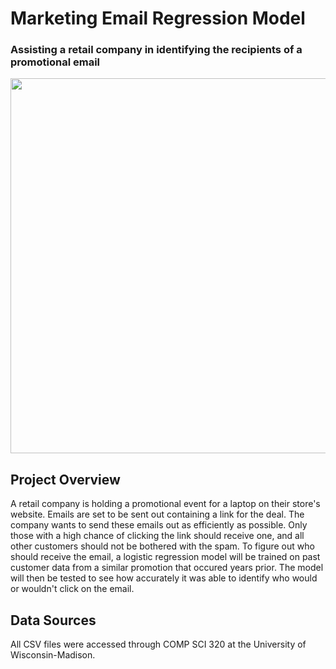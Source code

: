 # Marketing Email Regression Model
### Assisting a retail company in identifying the recipients of a promotional email
<img src="https://contenthub-static.grammarly.com/blog/wp-content/uploads/2023/08/Formal_Email.png" width=600 img>

## Project Overview
A retail company is holding a promotional event for a laptop on their store's website. Emails are set to be sent out containing a link for the deal. The company wants to send these emails out as efficiently as possible. Only those with a high chance of clicking the link should receive one, and all other customers should not be bothered with the spam. To figure out who should receive the email, a logistic regression model will be trained on past customer data from a similar promotion that occured years prior. The model will then be tested to see how accurately it was able to identify who would or wouldn't click on the email.

## Data Sources
All CSV files were accessed through COMP SCI 320 at the University of Wisconsin-Madison.
